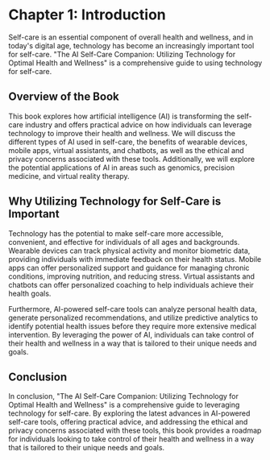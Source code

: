 Chapter 1: Introduction
=======================

Self-care is an essential component of overall health and wellness, and in today's digital age, technology has become an increasingly important tool for self-care. "The AI Self-Care Companion: Utilizing Technology for Optimal Health and Wellness" is a comprehensive guide to using technology for self-care.

Overview of the Book
--------------------

This book explores how artificial intelligence (AI) is transforming the self-care industry and offers practical advice on how individuals can leverage technology to improve their health and wellness. We will discuss the different types of AI used in self-care, the benefits of wearable devices, mobile apps, virtual assistants, and chatbots, as well as the ethical and privacy concerns associated with these tools. Additionally, we will explore the potential applications of AI in areas such as genomics, precision medicine, and virtual reality therapy.

Why Utilizing Technology for Self-Care is Important
---------------------------------------------------

Technology has the potential to make self-care more accessible, convenient, and effective for individuals of all ages and backgrounds. Wearable devices can track physical activity and monitor biometric data, providing individuals with immediate feedback on their health status. Mobile apps can offer personalized support and guidance for managing chronic conditions, improving nutrition, and reducing stress. Virtual assistants and chatbots can offer personalized coaching to help individuals achieve their health goals.

Furthermore, AI-powered self-care tools can analyze personal health data, generate personalized recommendations, and utilize predictive analytics to identify potential health issues before they require more extensive medical intervention. By leveraging the power of AI, individuals can take control of their health and wellness in a way that is tailored to their unique needs and goals.

Conclusion
----------

In conclusion, "The AI Self-Care Companion: Utilizing Technology for Optimal Health and Wellness" is a comprehensive guide to leveraging technology for self-care. By exploring the latest advances in AI-powered self-care tools, offering practical advice, and addressing the ethical and privacy concerns associated with these tools, this book provides a roadmap for individuals looking to take control of their health and wellness in a way that is tailored to their unique needs and goals.
